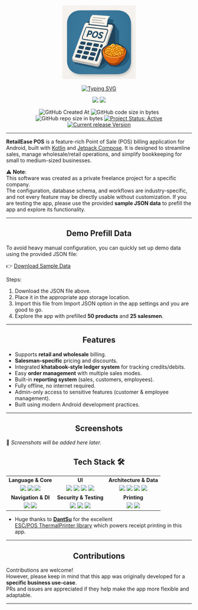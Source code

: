 <p align="center">
  <a href=""><img width="200" height="200" src="app/src/main/res/20250812_1306_Namkeen%20POS%20App%20Icon_simple_compose_01k2ek8ve6f3c9zee9j4y418xw.png"></a>
</p>

<p align="center">
<a href="https://git.io/typing-svg"><img src="https://readme-typing-svg.herokuapp.com?font=Montserrat&weight=700&size=30&pause=1000&color=66C5FF&center=true&width=435&lines=RetailEase+POS;Built+with+love+%F0%9F%92%9F" alt="Typing SVG" /></a>
</p>

<p align="center">
  <a href="https://www.android.com"><img src="https://forthebadge.com/images/badges/built-for-android.svg"></a>
  <a href="https://github.com/ronnydrooid"><img src="https://forthebadge.com/images/badges/built-with-love.svg"/></a>
</p>


<p align="center">
  <img alt="GitHub Created At" src="https://img.shields.io/github/created-at/ronnydrooid/RetailEase">
  <img alt="GitHub code size in bytes" src="https://img.shields.io/github/languages/code-size/ronnydrooid/RetailEase">
  <img alt="GitHub repo size in bytes" src= "https://img.shields.io/github/repo-size/ronnydrooid/RetailEase">
  <a href="https://www.repostatus.org/#active"><img src="https://www.repostatus.org/badges/latest/active.svg" alt="Project Status: Active" /></a>
  <a href="https://github.com/ronnydrooid/RetailEase/releases"><img src="https://img.shields.io/github/v/release/ronnydrooid/RetailEase" alt="Current release Version" /></a>
</p>

------

**RetailEase POS** is a feature-rich Point of Sale (POS) billing application for Android, built with
[Kotlin](https://kotlinlang.org/) and [Jetpack Compose](https://developer.android.com/jetpack/compose).
It is designed to streamline sales, manage wholesale/retail operations, and simplify bookkeeping
for small to medium-sized businesses.

⚠️ **Note**:  
This software was created as a private freelance project for a specific company.  
The configuration, database schema, and workflows are industry-specific, and not every feature may
be directly usable without customization. If you are testing the app, please use the provided
**sample JSON data** to prefill the app and explore its functionality.

------

<h2 align="center">Demo Prefill Data</h2>

To avoid heavy manual configuration, you can quickly set up demo data using the provided JSON file:

👉 [Download Sample Data](https://github.com/ronnydrooid/RetailEase/releases/download/v1.0.0/demo_prefill_data_named.json)

Steps:
1. Download the JSON file above.
2. Place it in the appropriate app storage location.
3. Import this file from Import JSON option in the app settings and you are good to go.
4. Explore the app with prefilled **50 products** and **25 salesmen**.

------

<h2 align="center">Features</h2>

- Supports **retail and wholesale** billing.
- **Salesman-specific** pricing and discounts.
- Integrated **khatabook-style ledger system** for tracking credits/debits.
- Easy **order management** with multiple sales modes.
- Built-in **reporting system** (sales, customers, employees).
- Fully offline, no internet required.
- Admin-only access to sensitive features (customer & employee management).
- Built using modern Android development practices.

------

<h2 align="center">Screenshots</h2>

📌 *Screenshots will be added here later.*

<h2 align="center">Tech Stack 🛠️</h3>
<table align="center">
  <tr>
    <td align="center"><strong>Language & Core</strong></td>
    <td align="center"><strong>UI</strong></td>
    <td align="center"><strong>Architecture & Data</strong></td>
  </tr>
  <tr>
    <td align="center">
      <a href="https://kotlinlang.org/" target="_blank"><img src="https://img.shields.io/badge/Kotlin-0095D5?&style=for-the-badge&logo=kotlin&logoColor=white"/></a>
      <a href="https://kotlinlang.org/docs/coroutines-overview.html" target="_blank"><img src="https://img.shields.io/badge/Coroutines-0095D5?&style=for-the-badge&logo=kotlin&logoColor=white"/></a>
      <a href="https://github.com/Kotlin/kotlinx.serialization" target="_blank"><img src="https://img.shields.io/badge/Serialization-0095D5?&style=for-the-badge&logo=kotlin&logoColor=white"/></a>
    </td>
    <td align="center">
      <a href="https://developer.android.com/jetpack/compose" target="_blank"><img src="https://img.shields.io/badge/Jetpack%20Compose-4285F4?style=for-the-badge&logo=jetpackcompose&logoColor=white"/></a>
      <a href="https://m3.material.io/" target="_blank"><img src="https://img.shields.io/badge/Material%20Design%203-008168?style=for-the-badge&logo=materialdesign&logoColor=white"/></a>
      <a href="https://coil-kt.github.io/coil/" target="_blank"><img src="https://img.shields.io/badge/Coil%20v3-C43427?style=for-the-badge"/></a>
      <img src="https://img.shields.io/badge/Google%20Fonts-4285F4?style=for-the-badge&logo=googlefonts&logoColor=white"/>
    </td>
    <td align="center">
      <a href="https://developer.android.com/training/data-storage/room" target="_blank"><img src="https://img.shields.io/badge/Room-4285F4?style=for-the-badge&logo=android&logoColor=white"/></a>
      <a href="https://developer.android.com/topic/libraries/architecture/datastore" target="_blank"><img src="https://img.shields.io/badge/DataStore-4285F4?style=for-the-badge&logo=android&logoColor=white"/></a>
      <a href="https://kotlinlang.org/api/kotlinx.coroutines/kotlinx-coroutines-core/kotlinx.coroutines.flow/-flow/" target="_blank"><img src="https://img.shields.io/badge/Flow-0095D5?&style=for-the-badge&logo=kotlin&logoColor=white"/></a>
      <img src="https://img.shields.io/badge/ViewModel-4285F4?style=for-the-badge&logo=android&logoColor=white"/>
    </td>
  </tr>
  <tr>
    <td align="center"><strong>Navigation & DI</strong></td>
    <td align="center"><strong>Security & Testing</strong></td>
    <td align="center"><strong>Printing</strong></td>
  </tr>
  <tr>
    <td align="center">
      <a href="https://developer.android.com/jetpack/compose/navigation" target="_blank"><img src="https://img.shields.io/badge/Navigation-4285F4?style=for-the-badge&logo=android&logoColor=white"/></a>
      <a href="https://dagger.dev/hilt/" target="_blank"><img src="https://img.shields.io/badge/Hilt-4285F4?style=for-the-badge&logo=android&logoColor=white"/></a>
    </td>
    <td align="center">
      <a href="https://developer.android.com/jetpack/androidx/releases/biometric" target="_blank"><img src="https://img.shields.io/badge/Biometric-4285F4?style=for-the-badge&logo=android&logoColor=white"/></a>
      <a href="https://junit.org/junit4/" target="_blank"><img src="https://img.shields.io/badge/JUnit-25A162?style=for-the-badge&logo=junit5&logoColor=white"/></a>
      <a href="https://developer.android.com/training/testing/espresso" target="_blank"><img src="https://img.shields.io/badge/Espresso-4285F4?style=for-the-badge&logo=android&logoColor=white"/></a>
    </td>
    <td align="center">
      <a href="https://www.bluetooth.com/" target="_blank"><img src="https://img.shields.io/badge/Bluetooth-0082FC?style=for-the-badge&logo=bluetooth&logoColor=white"/></a>
      <a href="https://www.usb.org/" target="_blank"><img src="https://img.shields.io/badge/USB-00569D?style=for-the-badge&logo=usb&logoColor=white"/></a>
    </td>
  </tr>
</table>

- Huge thanks to **[DantSu](https://github.com/DantSu)** for the excellent  
  [ESC/POS ThermalPrinter library](https://github.com/DantSu/ESCPOS-ThermalPrinter-Android) which powers receipt printing in this app.

------

<h2 align="center">Contributions</h2>

Contributions are welcome!  
However, please keep in mind that this app was originally developed for a **specific business use-case**.  
PRs and issues are appreciated if they help make the app more flexible and adaptable.

------
